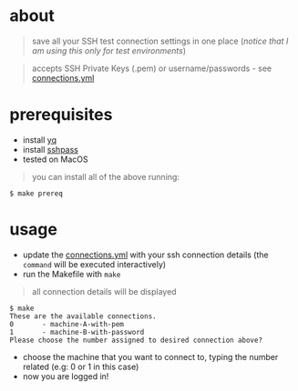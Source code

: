 # about
> save all your SSH test connection settings in one place (_notice that I am using this only for test environments_)

> accepts SSH Private Keys (.pem) or username/passwords - see [connections.yml](connections.yml)

# prerequisites
* install [yq](https://mikefarah.github.io/yq/)
* install [sshpass](https://linux.die.net/man/1/sshpass)
* tested on MacOS

> you can install all of the above running:
```shell
$ make prereq
```

# usage
* update the [connections.yml](connections.yml) with your ssh connection details (the `command` will be executed interactively)
* run the Makefile with `make`
> all connection details will be displayed
```shell
$ make
These are the available connections.
0       - machine-A-with-pem
1       - machine-B-with-password
Please choose the number assigned to desired connection above?
```
* choose the machine that you want to connect to, typing the number related (e.g: 0 or 1 in this case)
* now you are logged in!
